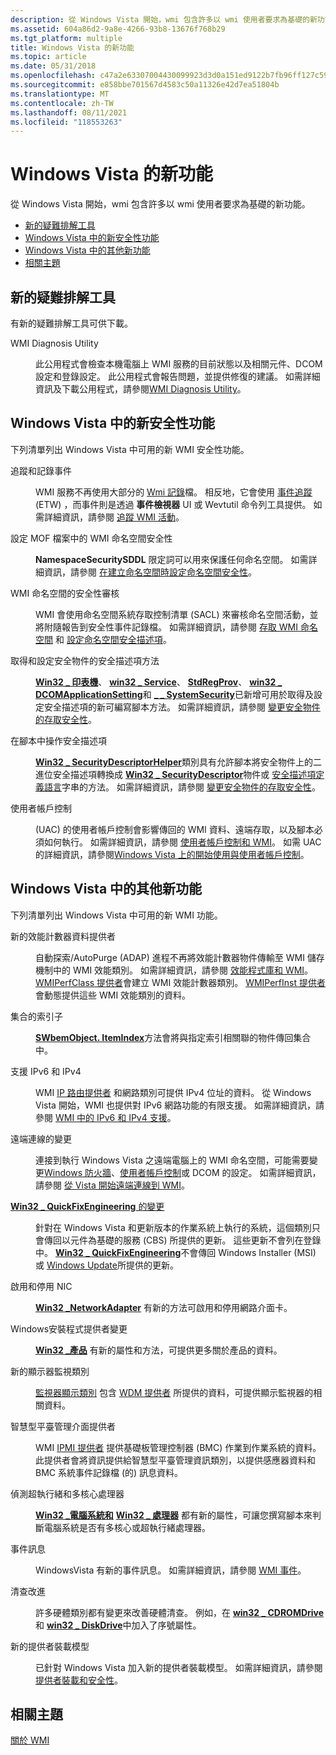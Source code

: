 ```yaml
---
description: 從 Windows Vista 開始，wmi 包含許多以 wmi 使用者要求為基礎的新功能。
ms.assetid: 604a86d2-9a8e-4266-93b8-13676f768b29
ms.tgt_platform: multiple
title: Windows Vista 的新功能
ms.topic: article
ms.date: 05/31/2018
ms.openlocfilehash: c47a2e63307004430099923d3d0a151ed9122b7fb96ff127c59145f1a911a1dd
ms.sourcegitcommit: e858bbe701567d4583c50a11326e42d7ea51804b
ms.translationtype: MT
ms.contentlocale: zh-TW
ms.lasthandoff: 08/11/2021
ms.locfileid: "118553263"
---
```

# <a name="whats-new-in-windowsvista"></a>Windows Vista 的新功能

從 Windows Vista 開始，wmi 包含許多以 wmi 使用者要求為基礎的新功能。

-   [新的疑難排解工具](#new-troubleshooting-tool)
-   [Windows Vista 中的新安全性功能](#new-security-features-in-windows-vista)
-   [Windows Vista 中的其他新功能](#other-new-features-in-windows-vista)
-   [相關主題](#related-topics)

## <a name="new-troubleshooting-tool"></a>新的疑難排解工具

有新的疑難排解工具可供下載。

<dl> <dt>

<span id="WMI_Diagnosis_Utility"></span><span id="wmi_diagnosis_utility"></span><span id="WMI_DIAGNOSIS_UTILITY"></span>WMI Diagnosis Utility
</dt> <dd>

此公用程式會檢查本機電腦上 WMI 服務的目前狀態以及相關元件、DCOM 設定和登錄設定。 此公用程式會報告問題，並提供修復的建議。 如需詳細資訊及下載公用程式，請參閱[WMI Diagnosis Utility](https://www.microsoft.com/downloads/en/details.aspx?familyid=d7ba3cd6-18d1-4d05-b11e-4c64192ae97d&displaylang=en)。

</dd> </dl>

## <a name="new-security-features-in-windows-vista"></a>Windows Vista 中的新安全性功能

下列清單列出 Windows Vista 中可用的新 WMI 安全性功能。

<dl> <dt>

<span id="Tracing_and_logging_events"></span><span id="tracing_and_logging_events"></span><span id="TRACING_AND_LOGGING_EVENTS"></span>追蹤和記錄事件
</dt> <dd>

WMI 服務不再使用大部分的 [Wmi 記錄](wmi-log-files.md)檔。 相反地，它會使用 [事件追蹤](/windows/desktop/ETW/event-tracing-portal) (ETW) ，而事件則是透過 **事件檢視器** UI 或 Wevtutil 命令列工具提供。 如需詳細資訊，請參閱 [追蹤 WMI 活動](tracing-wmi-activity.md)。

</dd> <dt>

<span id="Setting_WMI_namespace_security_in_the_MOF_file"></span><span id="setting_wmi_namespace_security_in_the_mof_file"></span><span id="SETTING_WMI_NAMESPACE_SECURITY_IN_THE_MOF_FILE"></span>設定 MOF 檔案中的 WMI 命名空間安全性
</dt> <dd>

**NamespaceSecuritySDDL** 限定詞可以用來保護任何命名空間。 如需詳細資訊，請參閱 [在建立命名空間時設定命名空間安全性](setting-namespace-security-when-the-namespace-is-created.md)。

</dd> <dt>

<span id="Security_Auditing_of_WMI_namespaces"></span><span id="security_auditing_of_wmi_namespaces"></span><span id="SECURITY_AUDITING_OF_WMI_NAMESPACES"></span>WMI 命名空間的安全性審核
</dt> <dd>

WMI 會使用命名空間系統存取控制清單 (SACL) 來審核命名空間活動，並將附隨報告到安全性事件記錄檔。 如需詳細資訊，請參閱 [存取 WMI 命名空間](access-to-wmi-namespaces.md) 和 [設定命名空間安全描述項](setting-namespace-security-descriptors.md)。

</dd> <dt>

<span id="Get_and_Set_security_descriptor_methods_for_securable_objects"></span><span id="get_and_set_security_descriptor_methods_for_securable_objects"></span><span id="GET_AND_SET_SECURITY_DESCRIPTOR_METHODS_FOR_SECURABLE_OBJECTS"></span>取得和設定安全物件的安全描述項方法
</dt> <dd>

[**Win32 \_ 印表機**](/windows/desktop/CIMWin32Prov/win32-printer)、 [**win32 \_ Service**](/windows/desktop/CIMWin32Prov/win32-service)、 [**StdRegProv**](/previous-versions/windows/desktop/regprov/stdregprov)、 [**win32 \_ DCOMApplicationSetting**](/windows/desktop/CIMWin32Prov/win32-dcomapplicationsetting)和 [**\_ \_ SystemSecurity**](--systemsecurity.md)已新增可用於取得及設定安全描述項的新可編寫腳本方法。 如需詳細資訊，請參閱 [變更安全物件的存取安全性](changing-access-security-on-securable-objects.md)。

</dd> <dt>

<span id="Manipulate_Security_Descriptors_in_scripts"></span><span id="manipulate_security_descriptors_in_scripts"></span><span id="MANIPULATE_SECURITY_DESCRIPTORS_IN_SCRIPTS"></span>在腳本中操作安全描述項
</dt> <dd>

[**Win32 \_ SecurityDescriptorHelper**](/previous-versions/windows/desktop/secrcw32prov/win32-securitydescriptorhelper)類別具有允許腳本將安全物件上的二進位安全描述項轉換成 [**Win32 \_ SecurityDescriptor**](/previous-versions/windows/desktop/secrcw32prov/win32-securitydescriptor)物件或 [安全描述項定義語言](/windows/desktop/SecAuthZ/security-descriptor-definition-language)字串的方法。 如需詳細資訊，請參閱 [變更安全物件的存取安全性](changing-access-security-on-securable-objects.md)。

</dd> <dt>

<span id="User_Account_Control"></span><span id="user_account_control"></span><span id="USER_ACCOUNT_CONTROL"></span>使用者帳戶控制
</dt> <dd>

 (UAC) 的使用者帳戶控制會影響傳回的 WMI 資料、遠端存取，以及腳本必須如何執行。 如需詳細資訊，請參閱 [使用者帳戶控制和 WMI](user-account-control-and-wmi.md)。 如需 UAC 的詳細資訊，請參閱[Windows Vista 上的開始使用與使用者帳戶控制](https://support.microsoft.com/help/922708/how-to-use-user-account-control-uac-in-windows-vista)。

</dd> </dl>

## <a name="other-new-features-in-windows-vista"></a>Windows Vista 中的其他新功能

下列清單列出 Windows Vista 中可用的新 WMI 功能。

<dl> <dt>

<span id="New_performance_counter_data_providers"></span><span id="new_performance_counter_data_providers"></span><span id="NEW_PERFORMANCE_COUNTER_DATA_PROVIDERS"></span>新的效能計數器資料提供者
</dt> <dd>

自動探索/AutoPurge (ADAP) 進程不再將效能計數器物件傳輸至 WMI 儲存機制中的 WMI 效能類別。 如需詳細資訊，請參閱 [效能程式庫和 WMI](performance-libraries-and-wmi.md)。 [WMIPerfClass 提供者](wmiperfclass-provider.md)會建立 WMI 效能計數器類別。 [WMIPerfInst 提供者](wmiperfinst-provider.md)會動態提供這些 WMI 效能類別的資料。

</dd> <dt>

<span id="Indexer_for_collections"></span><span id="indexer_for_collections"></span><span id="INDEXER_FOR_COLLECTIONS"></span>集合的索引子
</dt> <dd>

[**SWbemObject. ItemIndex**](swbemobjectset-itemindex.md)方法會將與指定索引相關聯的物件傳回集合中。

</dd> <dt>

<span id="Support_for_IPv6_and_IPv4"></span><span id="support_for_ipv6_and_ipv4"></span><span id="SUPPORT_FOR_IPV6_AND_IPV4"></span>支援 IPv6 和 IPv4
</dt> <dd>

WMI [IP 路由提供者](/previous-versions/windows/desktop/wmiiprouteprov/ip-route-provider) 和網路類別可提供 IPv4 位址的資料。 從 Windows Vista 開始，WMI 也提供對 IPv6 網路功能的有限支援。 如需詳細資訊，請參閱 [WMI 中的 IPv6 和 IPv4 支援](ipv6-and-ipv4-support-in-wmi.md)。

</dd> <dt>

<span id="Changes_to_remote_connections"></span><span id="changes_to_remote_connections"></span><span id="CHANGES_TO_REMOTE_CONNECTIONS"></span>遠端連線的變更
</dt> <dd>

連接到執行 Windows Vista 之遠端電腦上的 WMI 命名空間，可能需要變更[Windows 防火牆](https://www.microsoft.com/technet/itsolutions/network/wf/default.mspx)、[使用者帳戶控制](/previous-versions/aa905108(v=msdn.10))或 DCOM 的設定。 如需詳細資訊，請參閱 [從 Vista 開始遠端連線到 WMI](connecting-to-wmi-remotely-starting-with-vista.md)。

</dd> <dt>

<span id="Changes_to_________Win32_QuickFixEngineering"></span><span id="changes_to_________win32_quickfixengineering"></span><span id="CHANGES_TO_________WIN32_QUICKFIXENGINEERING"></span>[ **Win32 \_ QuickFixEngineering** 的變更](/windows/desktop/CIMWin32Prov/win32-quickfixengineering)
</dt> <dd>

針對在 Windows Vista 和更新版本的作業系統上執行的系統，這個類別只會傳回以元件為基礎的服務 (CBS) 所提供的更新。 這些更新不會列在登錄中。 [**Win32 \_ QuickFixEngineering**](/windows/desktop/CIMWin32Prov/win32-quickfixengineering)不會傳回 Windows Installer (MSI) 或 [Windows Update](https://update.microsoft.com/microsoftupdate/v6/default.aspx?ln=en-us)所提供的更新。

</dd> <dt>

<span id="Enabling_and_disabling_a_NIC"></span><span id="enabling_and_disabling_a_nic"></span><span id="ENABLING_AND_DISABLING_A_NIC"></span>啟用和停用 NIC
</dt> <dd>

[**Win32 \_NetworkAdapter**](/windows/desktop/CIMWin32Prov/win32-networkadapter) 有新的方法可啟用和停用網路介面卡。

</dd> <dt>

<span id="Windows_Installer_Provider_changes"></span><span id="windows_installer_provider_changes"></span><span id="WINDOWS_INSTALLER_PROVIDER_CHANGES"></span>Windows安裝程式提供者變更
</dt> <dd>

[**Win32 \_產品**](/previous-versions/windows/desktop/legacy/aa394378(v=vs.85)) 有新的屬性和方法，可提供更多關於產品的資料。

</dd> <dt>

<span id="New_display_monitor_classes"></span><span id="new_display_monitor_classes"></span><span id="NEW_DISPLAY_MONITOR_CLASSES"></span>新的顯示器監視類別
</dt> <dd>

[監視器顯示類別](/windows/desktop/WmiCoreProv/wmi-core-provider-) 包含 [WDM 提供者](/windows/desktop/WmiCoreProv/wdm-provider) 所提供的資料，可提供顯示監視器的相關資料。

</dd> <dt>

<span id="Intelligent_Platform_Management_Interface_provider"></span><span id="intelligent_platform_management_interface_provider"></span><span id="INTELLIGENT_PLATFORM_MANAGEMENT_INTERFACE_PROVIDER"></span>智慧型平臺管理介面提供者
</dt> <dd>

WMI [IPMI 提供者](/previous-versions/windows/desktop/ipmiprv/ipmi-provider) 提供基礎板管理控制器 (BMC) 作業到作業系統的資料。 此提供者會將資訊提供給智慧型平臺管理資訊類別，以提供感應器資料和 BMC 系統事件記錄檔 (的) 訊息資料。

</dd> <dt>

<span id="Detecting_hyperthreading_and_multicore_processors"></span><span id="detecting_hyperthreading_and_multicore_processors"></span><span id="DETECTING_HYPERTHREADING_AND_MULTICORE_PROCESSORS"></span>偵測超執行緒和多核心處理器
</dt> <dd>

[**Win32 \_電腦系統和**](/windows/desktop/CIMWin32Prov/win32-computersystem) [**Win32 \_ 處理器**](/windows/desktop/CIMWin32Prov/win32-processor) 都有新的屬性，可讓您撰寫腳本來判斷電腦系統是否有多核心或超執行緒處理器。

</dd> <dt>

<span id="Event_messages"></span><span id="event_messages"></span><span id="EVENT_MESSAGES"></span>事件訊息
</dt> <dd>

WindowsVista 有新的事件訊息。 如需詳細資訊，請參閱 [WMI 事件](wmi-events.md)。

</dd> <dt>

<span id="Inventory_improvements"></span><span id="inventory_improvements"></span><span id="INVENTORY_IMPROVEMENTS"></span>清查改進
</dt> <dd>

許多硬體類別都有變更來改善硬體清查。 例如，在 [**win32 \_ CDROMDrive**](/windows/desktop/CIMWin32Prov/win32-cdromdrive) 和 [**win32 \_ DiskDrive**](/windows/desktop/CIMWin32Prov/win32-diskdrive)中加入了序號屬性。

</dd> <dt>

<span id="New_provider_hosting_models"></span><span id="new_provider_hosting_models"></span><span id="NEW_PROVIDER_HOSTING_MODELS"></span>新的提供者裝載模型
</dt> <dd>

已針對 Windows Vista 加入新的提供者裝載模型。 如需詳細資訊，請參閱 [提供者裝載和安全性](provider-hosting-and-security.md)。

</dd> </dl>

## <a name="related-topics"></a>相關主題

<dl> <dt>

[關於 WMI](about-wmi.md)
</dt> </dl>

 

 
